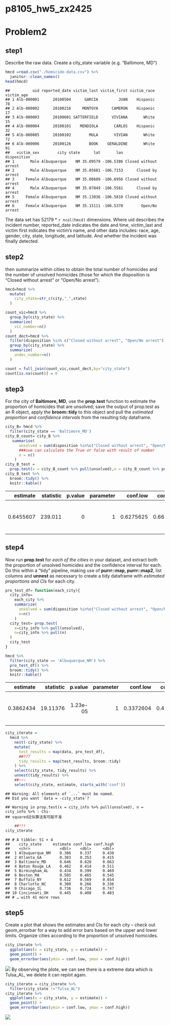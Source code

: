 p8105_hw5_zx2425
================

# Problem2

## step1

Describe the raw data. Create a city_state variable (e.g. “Baltimore,
MD”)

``` r
hmcd =read.csv("./homicide-data.csv") %>% 
  janitor::clean_names() 
head(hmcd)
```

    ##          uid reported_date victim_last victim_first victim_race victim_age
    ## 1 Alb-000001      20100504      GARCIA         JUAN    Hispanic         78
    ## 2 Alb-000002      20100216     MONTOYA      CAMERON    Hispanic         17
    ## 3 Alb-000003      20100601 SATTERFIELD      VIVIANA       White         15
    ## 4 Alb-000004      20100101    MENDIOLA       CARLOS    Hispanic         32
    ## 5 Alb-000005      20100102        MULA       VIVIAN       White         72
    ## 6 Alb-000006      20100126        BOOK    GERALDINE       White         91
    ##   victim_sex        city state      lat       lon           disposition
    ## 1       Male Albuquerque    NM 35.09579 -106.5386 Closed without arrest
    ## 2       Male Albuquerque    NM 35.05681 -106.7153      Closed by arrest
    ## 3     Female Albuquerque    NM 35.08609 -106.6956 Closed without arrest
    ## 4       Male Albuquerque    NM 35.07849 -106.5561      Closed by arrest
    ## 5     Female Albuquerque    NM 35.13036 -106.5810 Closed without arrest
    ## 6     Female Albuquerque    NM 35.15111 -106.5378        Open/No arrest

The data set has 52179 \* `r ncol(hmcd)` dimensions. Where uid describes
the incident number, reported_date indicates the date and time,
victim_last and victim first indicates the victim’s name, and other data
includes: race, age, gender, city, state, longitude, and latitude. And
whether the incident was finally detected.

## step2

then summarize within cities to obtain the total number of homicides and
the number of unsolved homicides (those for which the disposition is
“Closed without arrest” or “Open/No arrest”).

``` r
hmcd=hmcd %>% 
  mutate(
    city_state=str_c(city,"_",state)
  )

count_vic=hmcd %>% 
  group_by(city_state) %>% 
  summarize(
    vic_number=n()
  )
count_dect=hmcd %>% 
  filter(disposition %in% c("Closed without arrest", "Open/No arrest")) %>% 
  group_by(city_state) %>% 
  summarize(
    undec_number=n()
  )

count = full_join(count_vic,count_dect,by="city_state")
count[is.na(count)] = 0
```

## step3

For the city of **Baltimore, MD**, use the **prop.test** function to
estimate the proportion of homicides that are unsolved; save the output
of prop.test as an R object, apply the **broom::tidy** to this object
and pull the *estimated* *proportion* and *confidence intervals* from
the resulting tidy dataframe.

``` r
city_B= hmcd %>% 
  filter(city_state == 'Baltimore_MD')
city_B_count= city_B %>% 
   summarise(
      unsolved = sum(disposition %in%c("Closed without arrest", "Open/No arrest")  ),
      ###sum can calculate the True or false with result of number
      n = n()
    )
city_B_test = 
  prop.test(x = city_B_count %>% pull(unsolved),n = city_B_count %>% pull(n))
city_B_test %>% 
  broom::tidy() %>% 
  knitr::kable()  
```

|  estimate | statistic | p.value | parameter |  conf.low | conf.high | method                                               | alternative |
|----------:|----------:|--------:|----------:|----------:|----------:|:-----------------------------------------------------|:------------|
| 0.6455607 |   239.011 |       0 |         1 | 0.6275625 | 0.6631599 | 1-sample proportions test with continuity correction | two.sided   |

## step4

Now run **prop.test** for *each of the cities* in your dataset, and
extract both the proportion of unsolved homicides and the confidence
interval for each. Do this within a “tidy” pipeline, making use of
**purrr::map, purrr::map2**, list columns and **unnest** as necessary to
create a tidy dataframe with *estimated proportions and CIs* for each
city.

``` r
pro_test_df= function(each_city){
  city_info=
    each_city %>% 
    summarize(
      unsolved = sum(disposition %in%c("Closed without arrest", "Open/No arrest")  ),
      n=n()
    )
  city_test= prop.test(
    x=city_info %>% pull(unsolved),
    n=city_info %>% pull(n)
  )
  city_test
}
```

``` r
hmcd %>% 
  filter(city_state == 'Albuquerque_NM') %>% 
  pro_test_df() %>% 
  broom::tidy() %>% 
  knitr::kable()
```

|  estimate | statistic |  p.value | parameter |  conf.low | conf.high | method                                               | alternative |
|----------:|----------:|---------:|----------:|----------:|----------:|:-----------------------------------------------------|:------------|
| 0.3862434 |  19.11376 | 1.23e-05 |         1 | 0.3372604 | 0.4375766 | 1-sample proportions test with continuity correction | two.sided   |

``` r
city_iterate = 
  hmcd %>% 
    nest(-city_state) %>% 
    mutate(
      test_results = map(data, pro_test_df),
      ##???
      tidy_results = map(test_results, broom::tidy)
    ) %>% 
    select(city_state, tidy_results) %>% 
    unnest(tidy_results) %>%
    ##~~~
    select(city_state, estimate, starts_with('conf'))
```

    ## Warning: All elements of `...` must be named.
    ## Did you want `data = -city_state`?

    ## Warning in prop.test(x = city_info %>% pull(unsolved), n = city_info %>% : Chi-
    ## squared近似算法有可能不准

``` r
    ##!!!
city_iterate
```

    ## # A tibble: 51 × 4
    ##    city_state     estimate conf.low conf.high
    ##    <chr>             <dbl>    <dbl>     <dbl>
    ##  1 Albuquerque_NM    0.386    0.337     0.438
    ##  2 Atlanta_GA        0.383    0.353     0.415
    ##  3 Baltimore_MD      0.646    0.628     0.663
    ##  4 Baton Rouge_LA    0.462    0.414     0.511
    ##  5 Birmingham_AL     0.434    0.399     0.469
    ##  6 Boston_MA         0.505    0.465     0.545
    ##  7 Buffalo_NY        0.612    0.569     0.654
    ##  8 Charlotte_NC      0.300    0.266     0.336
    ##  9 Chicago_IL        0.736    0.724     0.747
    ## 10 Cincinnati_OH     0.445    0.408     0.483
    ## # … with 41 more rows

## step5

Create a plot that shows the estimates and CIs for each city – check out
geom_errorbar for a way to add error bars based on the upper and lower
limits. Organize cities according to the proportion of unsolved
homicides.

``` r
city_iterate %>% 
  ggplot(aes(x = city_state, y = estimate)) +
  geom_point() +
  geom_errorbar(aes(ymin = conf.low, ymax = conf.high))
```

![](calculate-process_files/figure-gfm/unnamed-chunk-6-1.png)<!-- --> By
observing the plote, we can see there is a extreme data which is
Tulsa_AL, we delete it can replot again.

``` r
city_iterate = city_iterate %>% 
  filter(city_state !="Tulsa_AL")
city_iterate %>% 
  ggplot(aes(x = city_state, y = estimate)) +
  geom_point() +
  geom_errorbar(aes(ymin = conf.low, ymax = conf.high))
```

![](calculate-process_files/figure-gfm/unnamed-chunk-7-1.png)<!-- -->
